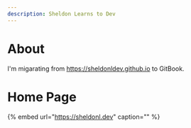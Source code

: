 ```yaml
---
description: Sheldon Learns to Dev
---
```


# About

I'm migarating from <https://sheldonldev.github.io> to GitBook.

# Home Page

{% embed url="https://sheldonl.dev" caption="" %}

